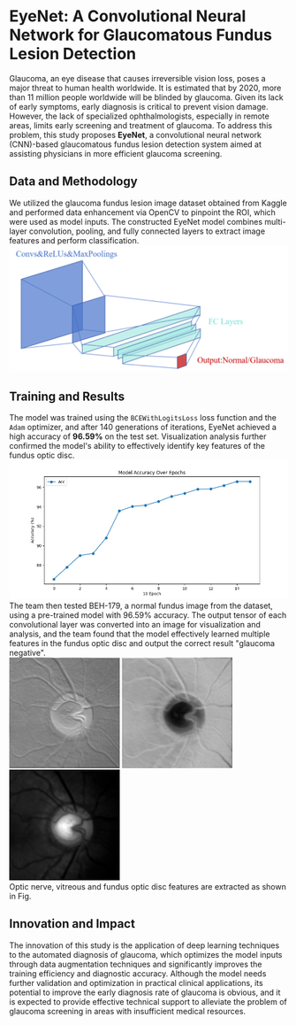 # EyeNet: A Convolutional Neural Network for Glaucomatous Fundus Lesion Detection

Glaucoma, an eye disease that causes irreversible vision loss, poses a major threat to human health worldwide. It is estimated that by 2020, more than 11 million people worldwide will be blinded by glaucoma. Given its lack of early symptoms, early diagnosis is critical to prevent vision damage. However, the lack of specialized ophthalmologists, especially in remote areas, limits early screening and treatment of glaucoma. To address this problem, this study proposes **EyeNet**, a convolutional neural network (CNN)-based glaucomatous fundus lesion detection system aimed at assisting physicians in more efficient glaucoma screening.

## Data and Methodology
We utilized the glaucoma fundus lesion image dataset obtained from Kaggle and performed data enhancement via OpenCV to pinpoint the ROI, which were used as model inputs. The constructed EyeNet model combines multi-layer convolution, pooling, and fully connected layers to extract image features and perform classification.<br />
![avatar](demo/construct.png)

## Training and Results
The model was trained using the `BCEWithLogitsLoss` loss function and the `Adam` optimizer, and after 140 generations of iterations, EyeNet achieved a high accuracy of **96.59%** on the test set. Visualization analysis further confirmed the model's ability to effectively identify key features of the fundus optic disc.<br />
![avatar](demo/AccuracyCurve.png)
<br />
The team then tested BEH-179, a normal fundus image from the dataset, using a pre-trained model with 96.59% accuracy. The output tensor of each convolutional layer was converted into an image for visualization and analysis, and the team found that the model effectively learned multiple features in the fundus optic disc and output the correct result "glaucoma negative".<br />
![avatar](demo/kernal1.png)
![avatar](demo/kernal2.png)
![avatar](demo/kernal3.png)
<br />
Optic nerve, vitreous and fundus optic disc features are extracted as shown in Fig.
## Innovation and Impact
The innovation of this study is the application of deep learning techniques to the automated diagnosis of glaucoma, which optimizes the model inputs through data augmentation techniques and significantly improves the training efficiency and diagnostic accuracy. Although the model needs further validation and optimization in practical clinical applications, its potential to improve the early diagnosis rate of glaucoma is obvious, and it is expected to provide effective technical support to alleviate the problem of glaucoma screening in areas with insufficient medical resources.
